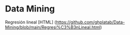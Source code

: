 # Data Mining
 Regresión lineal [HTML] (https://github.com/ghplatab/Data-Mining/blob/main/Regresi%C3%B3nLineal.html)
